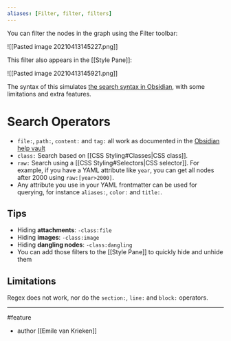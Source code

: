 ```yaml
---
aliases: [Filter, filter, filters]
---
```


You can filter the nodes in the graph using the Filter toolbar: 

![[Pasted image 20210413145227.png]]

This filter also appears in the [[Style Pane]]:

![[Pasted image 20210413145921.png]]

The syntax of this simulates [the search syntax in Obsidian](https://help.obsidian.md/Plugins/Search), with some limitations and extra features.

# Search Operators
- `file:`, `path:`, `content:` and `tag:` all work as documented in the [Obsidian help vault](https://help.obsidian.md/Plugins/Search)
- `class:` Search based on [[CSS Styling#Classes|CSS class]].
- `raw:` Search using a [[CSS Styling#Selectors|CSS selector]]. For example, if you have a YAML attribute like `year`, you can get all nodes after 2000 using `raw:[year>2000]`. 
- Any attribute you use in your YAML frontmatter can be used for querying, for instance `aliases:`, `color:` and `title:`. 

## Tips
- Hiding **attachments**: `-class:file`
- Hiding **images**: `-class:image`
- Hiding **dangling nodes**:  `-class:dangling`
- You can add those filters to the [[Style Pane]] to quickly hide and unhide them

## Limitations
Regex does not work, nor do  the `section:`, `line:` and `block:` operators. 

--- 
#feature 
- author [[Emile van Krieken]]